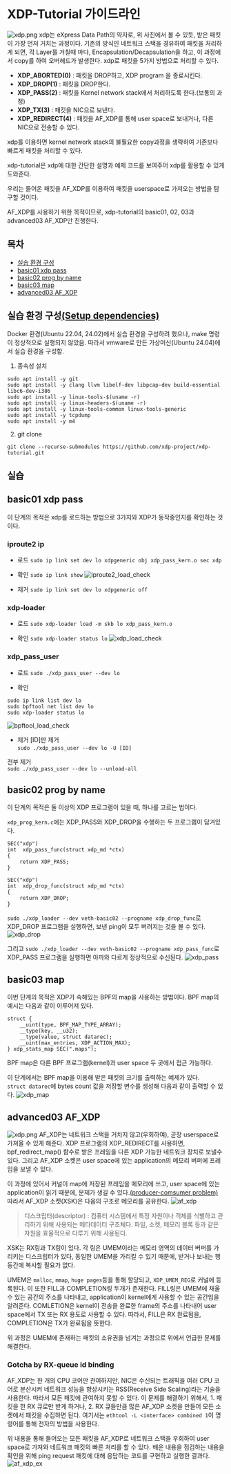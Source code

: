 <!-- # [**XDP-Tutorial**](https://github.com/xdp-project/xdp-tutorial)
   - **설명**: eXpress Data Path의 기본적인 이해를 위한 튜토리얼 및 예제 모음.
   - **특징**: XDP의 동작 및 개발 방법에 대한 이해 촉진.
   - **장단점**:
     - **장점**: XDP 프로그래밍에 대한 학습에 유용한 자원 제공.
     - **단점**: 고급 사용자에게는 부족한 수준일 수 있음.
   - **설치 가이드**: 프로젝트의 GitHub 페이지 또는 문서를 따라 설치. -->
# XDP-Tutorial 가이드라인

![xdp.png](./img/xdp.png)
xdp는 eXpress Data Path의 약자로, 위 사진에서 볼 수 있듯, 받은 패킷이 가장 먼저 거치는 과정이다.
기존의 방식인 네트워크 스택을 경유하여 패킷을 처리하게 되면, 각 Layer를 거칠때 마다, Encapsulation/Decapsulation을 하고, 이 과정에서 copy를 하여 오버헤드가 발생한다.
xdp로 패킷을 5가지 방법으로 처리할 수 있다.
- **XDP_ABORTED(0)**  : 패킷을 DROP하고, XDP program 을 종료시킨다.
- **XDP_DROP(1)**     : 패킷을 DROP한다.
- **XDP_PASS(2)**     : 패킷을 Kernel network stack에서 처리하도록 한다.(보통의 과정)
- **XDP_TX(3)**       : 패킷을 NIC으로 보낸다.
- **XDP_REDIRECT(4)** : 패킷을 AF_XDP를 통해 user space로 보내거나, 다른 NIC으로 전송할 수 있다.

xdp를 이용하면 kernel network stack의 불필요한 copy과정을 생략하여 기존보다 빠르게 패킷을 처리할 수 있다.

xdp-tutorial은 xdp에 대한 간단한 설명과 예제 코드를 보여주어 xdp를 활용할 수 있게 도와준다.

우리는 들어온 패킷을 AF_XDP를 이용하여 패킷을 userspace로 가져오는 방법을 탐구할 것이다.

AF_XDP를 사용하기 위한 목적이므로, xdp-tutorial의 basic01, 02, 03과 advanced03 AF_XDP만 진행한다.

## 목차
- [실습 환경 구성](#실습-환경-구성setup-dependencies)
- [basic01 xdp pass](#basic01-xdp-pass)
- [basic02 prog by name](#basic02-prog-by-name)
- [basic03 map](#basic03-map)
- [advanced03 AF_XDP](#advanced03-af_xdp)

## 실습 환경 구성[\(Setup dependencies\)](https://github.com/xdp-project/xdp-tutorial/blob/master/setup_dependencies.org)
Docker 환경(Ubuntu 22.04, 24.02)에서 실습 환경을 구성하려 했으나, make 명령이 정상적으로 실행되지 않았음.
따라서 vmware로 만든 가상머신(Ubuntu 24.04)에서 실습 환경을 구성함.

1. 종속성 설치
```
sudo apt install -y git
sudo apt install -y clang llvm libelf-dev libpcap-dev build-essential libc6-dev-i386
sudo apt install -y linux-tools-$(uname -r)
sudo apt install -y linux-headers-$(uname -r)
sudo apt install -y linux-tools-common linux-tools-generic
sudo apt install -y tcpdump
sudo apt install -y m4
```

2. git clone
```
git clone --recurse-submodules https://github.com/xdp-project/xdp-tutorial.git
```
## 실습
## basic01 xdp pass
이 단계의 목적은 xdp를 로드하는 방법으로 3가지와 XDP가 동작중인지를 확인하는 것이다.

### iproute2 ip
  - 로드
  `sudo ip link set dev lo xdpgeneric obj xdp_pass_kern.o sec xdp`

  - 확인
  `sudo ip link show`
  ![iproute2_load_check](./img/iproute2_load_check.png)

  - 제거
  `sudo ip link set dev lo xdpgeneric off`

### xdp-loader
  - 로드
  `sudo xdp-loader load -m skb lo xdp_pass_kern.o`

  - 확인
  `sudo xdp-loader status lo`
  ![xdp_load_check](./img/xdp_load_check.png)

### xdp_pass_user
  - 로드
  `sudo ./xdp_pass_user --dev lo`

  - 확인
  ```
  sudo ip link list dev lo
  sudo bpftool net list dev lo
  sudo xdp-loader status lo
  ```
  ![bpftool_load_check](./img/bpftool_load_check.png)

  - 제거
  \[ID\]만 제거  
  `sudo ./xdp_pass_user --dev lo -U [ID]`

  전부 제거  
  `sudo ./xdp_pass_user --dev lo --unload-all`

## basic02 prog by name
이 단계의 목적은 둘 이상의 XDP 프로그램이 있을 때, 하나를 고르는 법이다.

`xdp_prog_kern.c`에는 XDP_PASS와 XDP_DROP을 수행하는 두 프로그램이 담겨있다.
```
SEC("xdp")
int  xdp_pass_func(struct xdp_md *ctx)
{
	return XDP_PASS;
}

SEC("xdp")
int  xdp_drop_func(struct xdp_md *ctx)
{
	return XDP_DROP;
}
```

`sudo ./xdp_loader --dev veth-basic02 --progname xdp_drop_func`로 XDP_DROP 프로그램을 실행하면, 보낸 ping이 모두 버려지는 것을 볼 수 있다.
![xdp_drop](./img/xdp_drop.png)

그리고 `sudo ./xdp_loader --dev veth-basic02 --progname xdp_pass_func`로 XDP_PASS 프로그램을 실행하면 아까와 다르게 정상적으로 수신된다.
![xdp_pass](./img/xdp_pass.png)

## basic03 map
이번 단계의 목적은 XDP가 속해있는 BPF의 map을 사용하는 방법이다.
BPF map의 예시는 다음과 같이 이루어져 있다.
```
struct {
	__uint(type, BPF_MAP_TYPE_ARRAY);
	__type(key, __u32);
	__type(value, struct datarec);
	__uint(max_entries, XDP_ACTION_MAX);
} xdp_stats_map SEC(".maps");
```
BPF map은 다른 BPF 프로그램(kernel)과 user space 두 곳에서 접근 가능하다.

이 단계에서는 BPF map을 이용해 받은 패킷의 크기를 출력하는 예제가 있다.  
`struct datarec`에 bytes count 값을 저장할 변수를 생성해 다음과 같이 출력할 수 있다.
![xdp_map](./img/xdp_map.png)

## advanced03 AF_XDP
![xdp.png](./img/xdp.png)
AF_XDP는 네트워크 스택을 거치지 않고(우회하여), 곧장 userspace로 가져올 수 있게 해준다.
XDP 프로그램의 XDP_REDIRECT를 사용하면, bpf_redirect_map() 함수로 받은 프레임을 다른 XDP 가능한 네트워크 장치로 보낼수 있다.
그리고 AF_XDP 소켓은 user space에 있는 application의 메모리 버퍼에 프레임을 보낼 수 있다.

이 과정에 있어서 커널이 map에 저장된 프레임을 메모리에 쓰고, user space에 있는 application이 읽기 때문에, 문제가 생길 수 있다.[(producer-comsumer problem)](https://fjvbn2003.tistory.com/309)
따라서 AF_XDP 소켓(XSK)은 다음의 구조로 메모리를 공유한다.
![af_xdp](./img/af_xdp.png)
>디스크립터(descriptor) : 컴퓨터 시스템에서 특정 자원이나 객체를 식별하고 관리하기 위해 사용되는 메타데이터 구조체다. 파일, 소켓, 메모리 블록 등과 같은 자원을 효율적으로 다루기 위해 사용된다.

XSK는 RX링과 TX링이 있다. 각 링은 UMEM이라는 메모리 영역의 데이터 버퍼를 가리키는 디스크립터가 있다, 동일한 UMEM을 가리킬 수 있기 때문에, 받거나 보내는 행동간에 복사할 필요가 없다.

UMEM은 `malloc`, `mmap`, `huge pages`등을 통해 할당되고, `XDP_UMEM_REG`로 커널에 등록된다. 이 또한 FILL과 COMPLETION링 두개가 존재한다. FILL링은 UMEM에 채울 수 있는 공간의 주소를 나타내고, application이 kernel에게 사용할 수 있는 공간임을 알려준다. COMLETION은 kernel이 전송을 완료한 frame의 주소를 나타내어 user space에서 TX 또는 RX 용도로 사용할 수 있다. 따라서, FILL은 RX 완료됨을, COMPLETION은 TX가 완료됨을 뜻한다.

위 과정은 UMEM에 존재하는 패킷의 소유권을 넘겨는 과정으로 위에서 언급한 문제를 해결한다.

### Gotcha by RX-queue id binding
AF_XDP는 한 개의 CPU 코어만 관여하지만, NIC은 수신되는 트래픽을 여러 CPU 코어로 분산시켜 네트워크 성능을 향상시키는 RSS(Receive Side Scaling)라는 기술을 사용한다. 따라서 모든 패킷에 관여하지 못할 수 있다.
이 문제를 해결하기 위해서, 1. 패킷을 한 RX 큐로만 받게 하거나, 2. RX 큐들만큼 많은 AF_XDP 소켓을 만들어 모든 소켓에서 패킷을 수집하면 된다.
여기서는 `ethtool -L <interface> combined 1`이 명령어를 통해 전자의 방법을 사용한다.

위 내용을 통해 들어오는 모든 패킷을 AF_XDP로 네트워크 스택을 우회하여 user space로 가져와 네트워크 패킷의 빠른 처리를 할 수 있다.
배운 내용을 점검하는 내용을 확인을 위해 ping request 패킷에 대해 응답하는 코드를 구현하고 실행한 결과다.
![af_xdp_ex](./img/af_xdp_ex.png)